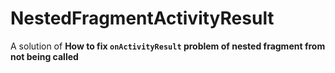 # NestedFragmentActivityResult

A solution of **How to fix `onActivityResult` problem of nested fragment from not being called**

